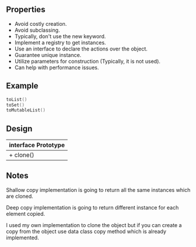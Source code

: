 ## Properties

* Avoid costly creation.
* Avoid subclassing.
* Typically, don't use the new keyword.
* Implement a registry to get instances.
* Use an interface to declare the actions over the object.
* Guarantee unique instance. 
* Utilize parameters for construction (Typically, it is not used).
* Can help with performance issues.

## Example
 
```kotlin
toList()
toSet()
toMutableList()
```

## Design

| interface Prototype|
|----| 
| + clone()|

 ## Notes
  
Shallow copy implementation is going to return all the same instances which are cloned.
 
Deep copy implementation is going to return different instance for each element copied. 

I used my own implementation to clone the object but if you can create a copy from the object
use data class copy method which is already implemented. 
